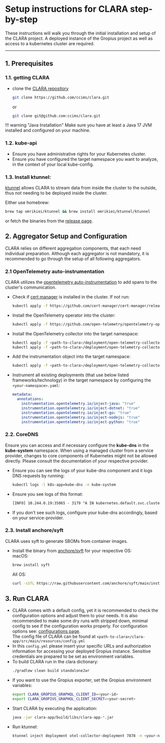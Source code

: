 # Setup instructions for CLARA step-by-step

These instructions will walk you through the initial installation and setup of the CLARA project. A deployed instance of the Gropius project as well as access to a kubernetes cluster are required.

---

## 1. Prerequisites
### 1.1. getting CLARA
- clone the [CLARA repository](https://github.com/ccims/clara)

    ```sh
    git clone https://github.com/ccims/clara.git
    ```
    or
    ```sh
    git clone git@github.com:ccims/clara.git
    ```
!!! warning "Java Installation"
    Make sure you have at least a Java 17 JVM installed and configured on your machine.

### 1.2. kube-api

- Ensure you have administrative rights for your Kubernetes cluster.
- Ensure you have configured the target namespace you want to analyze, in the context of your local kube-config.

### 1.3. Install ktunnel:

[ktunnel](https://ktunnel.readthedocs.io/en/stable/) allows CLARA to stream data from inside the cluster to the outside, thus not needing to be deployed inside the cluster.

Either use homebrew:
```sh
brew tap omrikiei/ktunnel && brew install omrikiei/ktunnel/ktunnel
```
or fetch the binaries from the [release page](https://github.com/omrikiei/ktunnel/releases).

## 2. Aggregator Setup and Configuration
CLARA relies on different aggregation components, that each need individual preparation. Although each aggregator is not mandatory, it is recommended to go through the setup of all following aggregators.

### 2.1 OpenTelemetry auto-instrumentation
CLARA utilizes the [opentelemetry auto-instrumentation](https://opentelemetry.io/docs/kubernetes/operator/automatic/#) to add spans to the cluster's communication.

- Check if [cert manager](https://cert-manager.io/) is installed in the cluster. If not run:
    ```sh
    kubectl apply -f https://github.com/cert-manager/cert-manager/releases/download/v1.14.4/cert-manager.yaml
    ```
- Install the OpenTelemetry operator into the cluster:
    ```sh
    kubectl apply -f https://github.com/open-telemetry/opentelemetry-operator/releases/latest/download/opentelemetry-operator.yaml
    ```
- Install the OpenTelemetry collector into the target namespace:
    ```sh
    kubectl apply -f <path-to-clara>/deployment/open-telemetry-collector/configmap.yml
    kubectl apply -f <path-to-clara>/deployment/open-telemetry-collector/deployment.yml	
    ```
- Add the instrumentation object into the target namespace:
    ```sh
    kubectl apply -f <path-to-clara>/deployment/open-telemetry-collector/autoinstrumentation.yml
    ```
- Instrument all existing deployments (that use below listed frameworks/technology) in the target namespace by configuring the `<your-namespace>.yaml`:
    ```yml
    metadata:
      annotations:
        instrumentation.opentelemetry.io/inject-java: "true"
        instrumentation.opentelemetry.io/inject-dotnet: "true" 
        instrumentation.opentelemetry.io/inject-go: "true" 
        instrumentation.opentelemetry.io/inject-nodejs: "true" 
        instrumentation.opentelemetry.io/inject-python: "true" 
    ```

### 2.2. CoreDNS
Ensure you can access and if necessary configure the **kube-dns** in the **kube-system** namespace.
When using a managed cluster from a service provider, changes to core components of Kubernetes might not be allowed directly.
Please consult the documentation of your respective provider.
    
- Ensure you can see the logs of your kube-dns component and it logs DNS requests by running:
    ```sh
    kubectl logs -l k8s-app=kube-dns -n kube-system
    ```
- Ensure you see logs of this format:
    ```txt
    [INFO] 10.244.0.19:35065 - 3179 "A IN kubernetes.default.svc.cluster.local.svc.cluster.local. udp 72 false 512" NXDOMAIN qr,aa,rd 165 0.0000838s
    ```
- If you don't see such logs, configure your kube-dns accordingly, based on your service-provider.

### 2.3. Install anchore/syft
CLARA uses syft to generate SBOMs from container images.

- Install the binary from [anchore/syft](https://github.com/anchore/syft) for your respective OS:  
macOS:
    ```sh
    brew install syft
    ```
    All OS:
    ```sh
    curl -sSfL https://raw.githubusercontent.com/anchore/syft/main/install.sh | sh -s -- -b /usr/local/bin 
    ```

## 3. Run CLARA
- CLARA comes with a default config, yet it is recommended to check the configuration options and adjust them to your needs.
   It is also recommended to make some dry runs with stripped down, minimal config to see if the configuration works properly.
   For configuration options see: [configurations page](../configuration/index.md).  
   The config file of CLARA can be found at `<path-to-clara>/clara-app/src/main/resources/config.yml`
- In this `config.yml` please insert your specific URLs and authorization information for accessing your deployed Gropius instance.
   Sensitive credentials are prepared to be set as environment variables.
- To build CLARA run in the clara dictionary:
    ```sh
    ./gradlew clean build standaloneJar
    ```
- If you want to use the Gropius exporter, set the Gropius environment variables:
    ```sh
    export CLARA_GROPIUS_GRAPHQL_CLIENT_ID=<your-id>
    export CLARA_GROPIUS_GRAPHQL_CLIENT_SECRET=<your-secret>
    ```
- Start CLARA by executing the application:
    ```sh
    java -jar clara-app/build/libs/clara-app-*.jar
    ```
- Run ktunnel: 
    ```sh
    ktunnel inject deployment otel-collector-deployment 7878 -n <your-namespace>
    ```
